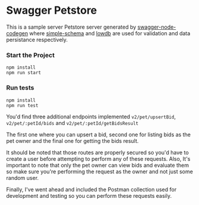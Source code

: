 # Swagger Petstore

This is a sample server Petstore server generated by [swagger-node-codegen](https://www.npmjs.com/package/swagger-node-codegen) where [simple-schema](https://github.com/aldeed/simple-schema-js) and [lowdb](https://github.com/typicode/lowdb) are used for validation and data persistance respectively.

### Start the Project
```
npm install 
npm run start
```


### Run tests
```
npm install 
npm run test
```

You'd find three additional endpoints implemented `v2/pet/upsertBid`, `v2/pet/:petId/bids` and `v2/pet/:petId/getBidsResult`  

The first one where you can upsert a bid, second one for listing bids as the pet owner and the final one for getting the bids result.

It should be noted that those routes are properly secured so you'd have to create a user before attempting to perform any of these requests. Also, It's important to note that only the pet owner can view bids and evaluate them so make sure you're performing the request as the owner and not just some random user.

Finally, I've went ahead and included the Postman collection used for development and testing so you can perform these requests easily.

